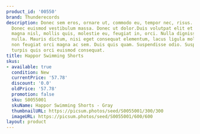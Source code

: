 ```yaml
---
product_id: '00550'
brand: Thunderecords
description: Donec sem eros, ornare ut, commodo eu, tempor nec, risus. Ut vitae turpis.
  Donec euismod vestibulum massa. Donec ut dolor.Duis volutpat elit et erat. Aenean
  magna nisl, mollis quis, molestie eu, feugiat in, orci. Nulla dignissim posuere
  nulla. Mauris dictum, nisi eget consequat elementum, lacus ligula molestie metus,
  non feugiat orci magna ac sem. Duis quis quam. Suspendisse odio. Suspendisse id
  turpis quis orci euismod consequat.
title: Happor Swimming Shorts
skus:
- available: true
  condition: New
  currentPrice: '57.78'
  discount: '0.0'
  oldPrice: '57.78'
  promotion: false
  sku: S0055001
  skuName: Happor Swimming Shorts - Gray
  thumbnailURL: https://picsum.photos/seed/S0055001/300/300
  imageURL: https://picsum.photos/seed/S0055001/600/600
layout: product
---
```


